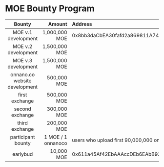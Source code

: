 # MOE Bounty Program

|Bounty|Amount|Address|
|:---:|---:|:---|
|MOE v.1 development|1,000,000 MOE|0x8bb3daCbEA30fafd2a869811A744459dDA5a4084|
|MOE v.2 development|1,500,000 MOE| |
|MOE v.3 development|1,500,000 MOE| |
|onnano.co website development|500,000 MOE| |
|first exchange|500,000 MOE| |
|second exchange|300,000 MOE| |
|third exchange|200,000 MOE| |
|participant bounty|1 MOE / 1 onnanoco|users who upload first 90,000,000 onnanocos|
|earlybud|10,000 MOE|0x611a45Af42EbAAAccDEb6EAbB93e1F0590d6C19e|